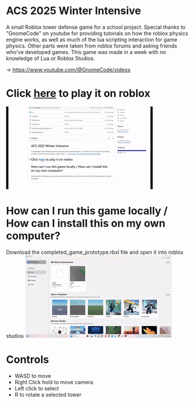 # ACS 2025 Winter Intensive 
A small Roblox tower defense game for a school project.
Special thanks to "GnomeCode" on youtube for providing tutorials on how the roblox physics engine works, as well as much of the lua scripting interaction for game physics. Other parts were taken from roblox forums and asking friends who've developed games. This game was made in a week with no knowledge of Lua or Roblox Studios.

-> https://www.youtube.com/@GnomeCode/videos

# Click [here](https://www.roblox.com/games/114457019372545/Very-Bad-TD-Game#!/about) to play it on roblox
![Demo Gif](media/demo_vid.gif)
# How can I run this game locally / How can I install this on my own computer?
Download the completed_game_prototype.rbxl file and open it into roblox studios
![Download Tutorial gif](media/download_game_gif.gif)


# Controls
* WASD to move
* Right Click hold to move camera
* Left click to select
* R to rotate a selected tower
